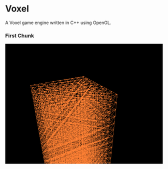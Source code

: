 # Voxel

A Voxel game engine written in C++ using OpenGL.

### First Chunk

![alt text](https://github.com/RevsRev/Voxel/blob/main/doc/img/first_chunk.png "First Chunk")
